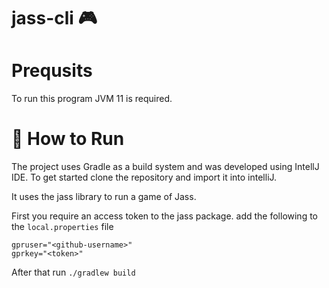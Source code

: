 #  jass-cli 🎮

# Prequsits

To run this program JVM 11 is required. 

# 🔨 How to Run

The project uses Gradle as a build system and was developed using IntellJ IDE.
To get started clone the repository and import it into intelliJ.

It uses the jass library to run a game of Jass.

First you require an access token to the jass package. add the following to
the `local.properties` file 

    gpruser="<github-username>"
    gprkey="<token>"


After that run `./gradlew build`
